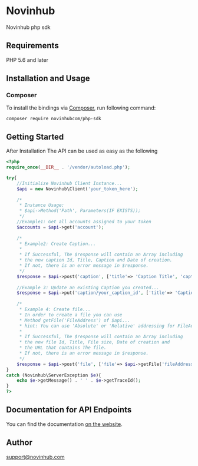 # Novinhub
Novinhub php sdk

## Requirements

PHP 5.6 and later

## Installation and Usage
### Composer

To install the bindings via [Composer](http://getcomposer.org/), run following command:

```
composer require novinhubcom/php-sdk
```

## Getting Started

After Installation The API can be used as easy as the following

```php
<?php
require_once(__DIR__ . '/vendor/autoload.php');

try{
    //Initialize Novinhub Client Instance...
    $api = new Novinhub\Client('your_token_here');
    
    /*
     * Instance Usage:
     * $api->Method('Path', Parameters(IF EXISTS));
     */
    //Example1: Get all accounts assigned to your token
    $accounts = $api->get('account');
    
    /*
     * Example2: Create Caption...
     * 
     * If Successful, The $response will contain an Array including 
     * the new caption Id, Title, Caption and Date of creation.
     * If not, there is an error message in $response.
     */
    $response = $api->post('caption', ['title'=> 'Caption Title', 'caption'=> 'Caption Text']);
    
    //Example 3: Update an existing Caption you created...
    $response = $api->put('caption/your_caption_id', ['title'=> 'Caption New Title', 'caption'=> 'caption New Text']);
    
    /*
     * Example 4: Create file...
     * In order to create a file you can use 
     * Method getFile('FileAddress') of $api...
     * hint: You can use 'Absolute' or 'Relative' addressing for FileAddress
     * 
     * If Successful, The $response will contain an Array including
     * the new file Id, Title, File size, Date of creation and 
     * the URL that contains The file.
     * If not, there is an error message in $response.
     */
    $response = $api->post('file', ['file'=> $api->getFile('fileAddress')]);
}
catch (Novinhub\ServerException $e){
    echo $e->getMessage() . ' ' . $e->getTraceId();
}
?>
```

## Documentation for API Endpoints

You can find the documentation [on the website](novinhub.com/developers).

## Author

support@novinhub.com


